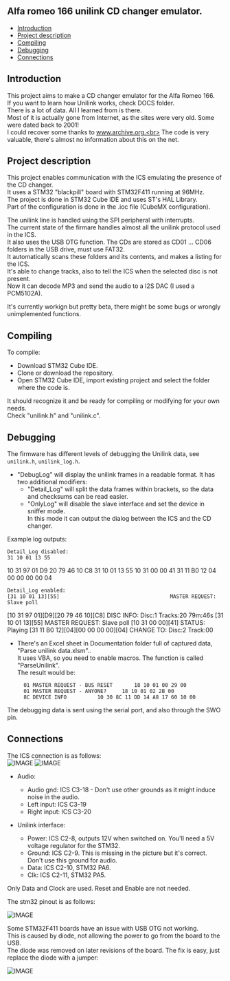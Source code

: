 ## Alfa romeo 166 unilink CD changer emulator.

<!-- MarkdownTOC -->

* [Introduction](#intro)
* [Project description](#description)
* [Compiling](#compiling)
* [Debugging](#debugging)
* [Connections](#connections)

<!-- /MarkdownTOC -->

<a id="intro"></a>
## Introduction
This project aims to make a CD changer emulator for the Alfa Romeo 166.<br>
If you want to learn how Unilink works, check DOCS folder.<br>
There is a lot of data. All I learned from is there.<br>
Most of it is actually gone from Internet, as the sites were very old. Some were dated back to 2001!<br>
I could recover some thanks to www.archive.org.<br>
The code is very valuable, there's almost no information about this on the net.<br>

<a id="description"></a>
## Project description
This project enables communication with the ICS emulating the presence of the CD changer.<br>
It uses a STM32 "blackpill" board with STM32F411 running at 96MHz.<br>
The project is done in STM32 Cube IDE and uses ST's HAL Library.<br>
Part of the configuration is done in the .ioc file (CubeMX configuration).<br>

The unilink line is handled using the SPI peripheral with interrupts.<br> 
The current state of the firmare handles almost all the unilink protocol used in the ICS.<br>
It also uses the USB OTG function. The CDs are stored as CD01 ... CD06 folders in the USB drive, must use FAT32.<br>
It automatically scans these folders and its contents, and makes a listing for the ICS.<br>
It's able to change tracks, also to tell the ICS when the selected disc is not present.<br>
Now it can decode MP3 and send the audio to a I2S DAC (I used a PCM5102A).<br>

It's currently workign but pretty beta, there might be some bugs or wrongly unimplemented functions.<br> 

<a id="compiling"></a>
## Compiling

To compile:<br>
- Download STM32 Cube IDE.
- Clone or download the repository.
- Open STM32 Cube IDE, import existing project and select the folder where the code is.

It should recognize it and be ready for compiling or modifying for your own needs.<br>
Check "unilink.h" and "unilink.c". 
  
 
  
<a id="debugging"></a>
## Debugging

The firmware has different levels of debugging the Unilink data, see `unilink.h`, `unilink_log.h`.<br>
- "DebugLog" will display the unilink frames in a readable format. It has two additional modifiers:
	- "Detail_Log" will split the data frames within brackets, so the data and checksums can be read easier.
	- "OnlyLog" will disable the slave interface and set the device in sniffer mode.<br>
	In this mode it can output the dialog between the ICS and the CD changer.
	
 Example log outputs:<br>
 
	Detail_Log disabled:
	31 10 01 13 55
  10 31 97 01 D9 20 79 46 10 C8
  31 10 01 13 55
  10 31 00 00 41
  31 11 B0 12 04 00 00 00 00 04 
	
	Detail_Log enabled:	
	[31 10 01 13][55]                                    MASTER REQUEST: Slave poll
  [10 31 97 01][D9][20 79 46 10][C8]                   DISC INFO: Disc:1 Tracks:20 79m:46s
  [31 10 01 13][55]                                    MASTER REQUEST: Slave poll
  [10 31 00 00][41]                                    STATUS: Playing
  [31 11 B0 12][04][00 00 00 00][04]                   CHANGE TO: Disc:2 Track:00 

- There's an Excel sheet in Documentation folder full of captured data, "Parse unilink data.xlsm"..<br>
  It uses VBA, so you need to enable macros. The function is called "ParseUnilink".<br>
  The result would be:
  
		01 MASTER REQUEST - BUS RESET		18 10 01 00 29 00
		01 MASTER REQUEST - ANYONE?		18 10 01 02 2B 00
		8C DEVICE INFO			10 30 8C 11 DD 14 A8 17 60 10 00
	  
		

The debugging data is sent using the serial port, and also through the SWO pin.<br>
 
<a id="connections"></a>
## Connections

The ICS connection is as follows:<br>
![IMAGE](/DOCS/ICS_pinout.jpg)
![IMAGE](/DOCS/ICS_pinout2.jpg)
  
  - Audio:
    - Audio gnd: ICS C3-18 - Don't use other grounds as it might induce noise in the audio.
    - Left input: ICS C3-19
    - Right input: ICS C3-20
    
  - Unilink interface:
    - Power: ICS C2-8, outputs 12V when switched on. You'll need a 5V voltage regulator for the STM32.
    - Ground: ICS C2-9. This is missing in the picture but it's correct. Don't use this ground for audio.
    - Data: ICS C2-10, STM32 PA6.
    - Clk: ICS C2-11, STM32 PA5.
    
Only Data and Clock are used. Reset and Enable are not needed.


The stm32 pinout is as follows:<br>

![IMAGE](/DOCS/stm32_pinout.png)


Some STM32F411 boards have an issue with USB OTG not working.<br>
This is caused by diode, not allowing the power to go from the board to the USB.<br>
The diode was removed on later revisions of the board. The fix is easy, just replace the diode with a jumper:

![IMAGE](/DOCS/411_OTGFIX.jpg)
